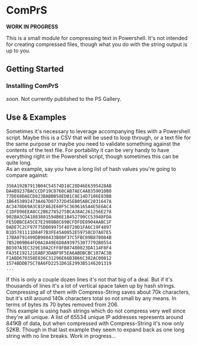 ComPrS
======  

**WORK IN PROGRESS**  

This is a small module for compressing text in Powershell.  It's not intended for creating compressed files, though what you do with the string output is up to you.  

## Getting Started  

### Installing ComPrS  
*soon*. Not currently published to the PS Gallery.  
  
## Use & Examples  
Sometimes it's necessary to leverage accompanying files with a Powershell script.  Maybe this is a CSV that will be used to loop through, or a text file for the same purpose or maybe you need to validate something against the contents of the text file.  For portability it can be very handy to have everything right in the Powershell script, though sometimes this can be quite long.  
As an example, say you have a long list of hash values you're going to compare against:  
```
356A192B7913B04C54574D18C28D46E6395428AB
DA4B9237BACCCDF19C0760CAB7AEC4A8359010B0
77DE68DAECD823BABBB58EDB1C8E14D7106E83BB
1B6453892473A467D07372D45EB05ABC2031647A
AC3478D69A3C81FA62E60F5C3696165A4E5E6AC4
C1DFD96EEA8CC2B62785275BCA38AC261256E278
902BA3CDA1883801594B6E1B452790CC53948FDA
FE5DBBCEA5CE7E2988B8C69BCFDFDE8904AABC1F
0ADE7C2CF97F75D009975F4D720D1FA6C19F4897
B1D5781111D84F7B3FE45A0852E59758CD7A87E5
17BA0791499DB908433B80F37C5FBC89B870084B
7B52009B64FD0A2A49E6D8A939753077792B0554
BD307A3EC329E10A2CFF8FB87480823DA114F8F4
FA35E192121EABF3DABF9F5EA6ABDBCBC107AC3B
F1ABD670358E036C31296E66B3B66C382AC00812
1574BDDB75C78A6FD2251D61E2993B5146201319
...
```  
If this is only a couple dozen lines it's not that big of a deal.  But if it's thousands of lines it's a lot of vertical space taken up by hash strings.  Compressing all of them with Compress-String saves about 70k characters, but it's still around 140k characters total so not small by any means. In terms of bytes its 70 bytes removed from 206.  
This example is using hash strings which do not compress very well since they're all unique.  A list of 65534 unique IP addresses represents around 841KB of data, but when compressed with Compress-String it's now only 52KB.  Though in that last example they seem to expand back as one long string with no line breaks.  Work in progress...
